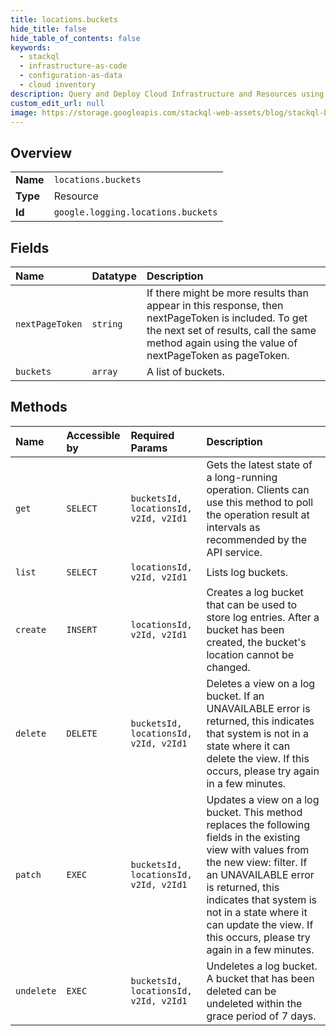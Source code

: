 ```yaml
---
title: locations.buckets
hide_title: false
hide_table_of_contents: false
keywords:
  - stackql
  - infrastructure-as-code
  - configuration-as-data
  - cloud inventory
description: Query and Deploy Cloud Infrastructure and Resources using SQL
custom_edit_url: null
image: https://storage.googleapis.com/stackql-web-assets/blog/stackql-blog-post-featured-image.png
---
```

  
    

## Overview
<table><tbody>
<tr><td><b>Name</b></td><td><code>locations.buckets</code></td></tr>
<tr><td><b>Type</b></td><td>Resource</td></tr>
<tr><td><b>Id</b></td><td><code>google.logging.locations.buckets</code></td></tr>
</tbody></table>

## Fields
| Name | Datatype | Description |
|:-----|:---------|:------------|
| `nextPageToken` | `string` | If there might be more results than appear in this response, then nextPageToken is included. To get the next set of results, call the same method again using the value of nextPageToken as pageToken. |
| `buckets` | `array` | A list of buckets. |
## Methods
| Name | Accessible by | Required Params | Description |
|:-----|:--------------|:----------------|:------------|
| `get` | `SELECT` | `bucketsId, locationsId, v2Id, v2Id1` | Gets the latest state of a long-running operation. Clients can use this method to poll the operation result at intervals as recommended by the API service. |
| `list` | `SELECT` | `locationsId, v2Id, v2Id1` | Lists log buckets. |
| `create` | `INSERT` | `locationsId, v2Id, v2Id1` | Creates a log bucket that can be used to store log entries. After a bucket has been created, the bucket's location cannot be changed. |
| `delete` | `DELETE` | `bucketsId, locationsId, v2Id, v2Id1` | Deletes a view on a log bucket. If an UNAVAILABLE error is returned, this indicates that system is not in a state where it can delete the view. If this occurs, please try again in a few minutes. |
| `patch` | `EXEC` | `bucketsId, locationsId, v2Id, v2Id1` | Updates a view on a log bucket. This method replaces the following fields in the existing view with values from the new view: filter. If an UNAVAILABLE error is returned, this indicates that system is not in a state where it can update the view. If this occurs, please try again in a few minutes. |
| `undelete` | `EXEC` | `bucketsId, locationsId, v2Id, v2Id1` | Undeletes a log bucket. A bucket that has been deleted can be undeleted within the grace period of 7 days. |

